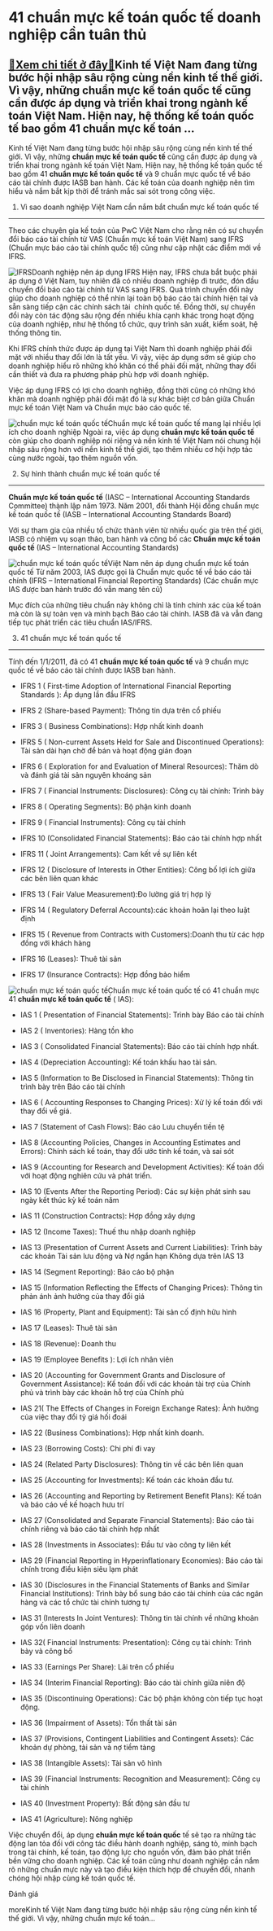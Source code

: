 41 chuẩn mực kế toán quốc tế doanh nghiệp cần tuân thủ
======================================================

[:gift:Xem chi tiết ở đây:gift:](https://hddtvn.com/41-chuan-muc-ke-toan-quoc-te-doanh-nghiep-can-tuan-thu/)Kinh tế Việt Nam đang từng bước hội nhập sâu rộng cùng nền kinh tế thế giới. Vì vậy, những chuẩn mực kế toán quốc tế cũng cần được áp dụng và triển khai trong ngành kế toán Việt Nam. Hiện nay, hệ thống kế toán quốc tế bao gồm 41 chuẩn mực kế toán …
--------------------------------------------------------------------------------------------------------------------------------------------------------------------------------------------------------------------------------------------------------

Kinh tế Việt Nam đang từng bước hội nhập sâu rộng cùng nền kinh tế thế giới. Vì vậy, những **chuẩn mực kế toán quốc tế** cũng cần được áp dụng và triển khai trong ngành kế toán Việt Nam. Hiện nay, hệ thống kế toán quốc tế bao gồm 41 **chuẩn mực kế toán quốc tế** và 9 chuẩn mực quốc tế về báo cáo tài chính được IASB ban hành. Các kế toán của doanh nghiệp nên tìm hiểu và nắm bắt kịp thời để tránh mắc sai sót trong công việc.


1. Vì sao doanh nghiệp Việt Nam cần nắm bắt chuẩn mực kế toán quốc tế
---------------------------------------------------------------------


Theo các chuyên gia kế toán của PwC Việt Nam cho rằng nên có sự chuyển đổi báo cáo tài chính từ VAS (Chuẩn mực kế toán Việt Nam) sang IFRS (Chuẩn mực báo cáo tài chính quốc tế) cũng như cập nhật các điểm mới về IFRS.


![IFRS](https://hddtvn.com/wp-content/uploads/2021/01/IFRS-vietnam-818x460-1.png)Doanh nghiệp nên áp dụng IFRS
Hiện nay, IFRS chưa bắt buộc phải áp dụng ở Việt Nam, tuy nhiên đã có nhiều doanh nghiệp đi trước, đón đầu chuyển đổi báo cáo tài chính từ VAS sang IFRS. Quá trình chuyển đổi này giúp cho doanh nghiệp có thể nhìn lại toàn bộ báo cáo tài chính hiện tại và sẵn sàng tiếp cận các chính sách tài  chính quốc tế. Đồng thời, sự chuyển đổi này còn tác động sâu rộng đến nhiều khía cạnh khác trong hoạt động của doanh nghiệp, như hệ thống tổ chức, quy trình sản xuất, kiểm soát, hệ thống thông tin.


Khi IFRS chính thức được áp dụng tại Việt Nam thì doanh nghiệp phải đối mặt với nhiều thay đổi lớn là tất yếu. Vì vậy, việc áp dụng sớm sẽ giúp cho doanh nghiệp hiểu rõ những khó khăn có thể phải đối mặt, những thay đổi cần thiết và đưa ra phương pháp phù hợp với doanh nghiệp.


Việc áp dụng IFRS có lợi cho doanh nghiệp, đồng thời cũng có những khó khăn mà doanh nghiệp phải đối mặt đó là sự khác biệt cơ bản giữa Chuẩn mực kế toán Việt Nam và Chuẩn mực báo cáo quốc tế.


![chuẩn mực kế toán quốc tế](https://hddtvn.com/wp-content/uploads/2021/01/zzzquoc-te-kiemtoan-b_zdap.jpg)Chuẩn mực kế toán quốc tế mang lại nhiều lợi ích cho doanh nghiệp
Ngoài ra, việc áp dụng **chuẩn mực kế toán quốc tế** còn giúp cho doanh nghiệp nói riêng và nền kinh tế Việt Nam nói chung hội nhập sâu rộng hơn với nền kinh tế thế giới, tạo thêm nhiều cơ hội hợp tác cùng nước ngoài, tạo thêm nguồn vốn.


2. Sự hình thành chuẩn mực kế toán quốc tế
------------------------------------------


**Chuẩn mực kế toán quốc tế** (IASC – International Accounting Standards Committee) thành lậ̣p năm 1973. Năm 2001, đổ̉i thành Hộ̣i đồ̀ng chuẩn mực kế́ toán quố́c tế́ (IASB – International Accounting Standards Board)


Với sự tham gia của nhiều tổ chức thành viên từ nhiều quốc gia trên thế giới, IASB có nhiệm vụ soạn thảo, ban hành và công bố các **Chuẩn mực kế toán quốc tế** (IAS – International Accounting Standards)


![chuẩn mực kế toán quốc tế](https://hddtvn.com/wp-content/uploads/2021/01/accounting-and-audit-services_WWWK.jpg)Việt Nam nên áp dụng chuẩn mực kế toán quốc tế
Từ năm 2003, IAS được gọi là Chuẩn mực quốc tế về báo cáo tài chính (IFRS – International Financial Reporting Standards) (Các chuẩn mực IAS được ban hành trước đó vẫn mang tên cũ)


Mục đích của những tiêu chuẩn này không chỉ là tính chính xác của kế toán mà còn là sự toàn vẹn và minh bạch Báo cáo tài chính. IASB đã và vẫn đang tiếp tục phát triển các tiêu chuẩn IAS/IFRS.


3. 41 chuẩn mực kế toán quốc tế
-------------------------------


Tính đến 1/1/2011, đã có 41 **chuẩn mực kế toán quốc tế** và 9 chuẩn mực quốc tế về báo cáo tài chính được IASB ban hành.


+ IFRS 1 ( First-time Adoption of International Financial Reporting Standards ): Áp dụng lần đầu IFRS


+ IFRS 2 (Share-based Payment): Thông tin dựa trên cổ phiếu


+ IFRS 3 ( Business Combinations): Hợp nhất kinh doanh


+ IFRS 5 ( Non-current Assets Held for Sale and Discontinued Operations): Tài sản dài hạn chờ để bán và hoạt động gián đoạn


+ IFRS 6 ( Exploration for and Evaluation of Mineral Resources): Thăm dò và đánh giá tài sản nguyên khoáng sản


+ IFRS 7 ( Financial Instruments: Disclosures): Công cụ tài chính: Trình bày


+ IFRS 8 ( Operating Segments): Bộ phận kinh doanh


+ IFRS 9 ( Financial Instruments): Công cụ tài chính


+ IFRS 10 (Consolidated Financial Statements): Báo cáo tài chính hợp nhất


+ IFRS 11 ( Joint Arrangements): Cam kết về sự liên kết


+ IFRS 12 ( Disclosure of Interests in Other Entities): Công bố lợi ích giữa các bên liên quan khác


+ IFRS 13 ( Fair Value Measurement):Đo lường giá trị hợp lý


+ IFRS 14 ( Regulatory Deferral Accounts):các khoản hoãn lại theo luật định


+ IFRS 15 ( Revenue from Contracts with Customers):Doanh thu từ các hợp đồng với khách hàng


+ IFRS 16 (Leases): Thuê tài sản


+ IFRS 17 (Insurance Contracts): Hợp đồng bảo hiểm


![chuẩn mực kế toán quốc tế](https://hddtvn.com/wp-content/uploads/2021/01/kt.jpg)Chuẩn mực kế toán quốc tế có 41 chuẩn mực
41 **chuẩn mực kế toán quốc tế** ( IAS):


+ IAS 1 ( Presentation of Financial Statements): Trình bày Báo cáo tài chính


+ IAS 2 ( Inventories): Hàng tồn kho


+ IAS 3 ( Consolidated Financial Statements): Báo cáo tài chính hợp nhất.


+ IAS 4 (Depreciation Accounting): Kế toán khấu hao tài sản.


+ IAS 5 (Information to Be Disclosed in Financial Statements): Thông tin trình bày trên Báo cáo tài chính


+ IAS 6 ( Accounting Responses to Changing Prices): Xử lý kế toán đối với thay đổi về giá.


+ IAS 7 (Statement of Cash Flows): Báo cáo Lưu chuyển tiền tệ


+ IAS 8 (Accounting Policies, Changes in Accounting Estimates and Errors): Chính sách kế toán, thay đổi ước tính kế toán, và sai sót


+ IAS 9 (Accounting for Research and Development Activities): Kế toán đối với hoạt động nghiên cứu và phát triển.


+ IAS 10 (Events After the Reporting Period): Các sự kiện phát sinh sau ngày kết thúc kỳ kế toán năm


+ IAS 11 (Construction Contracts): Hợp đồng xây dựng


+ IAS 12 (Income Taxes): Thuế thu nhập doanh nghiệp


+ IAS 13 (Presentation of Current Assets and Current Liabilities): Trình bày các khoản Tài sản lưu động và Nợ ngắn hạn Không dựa trên IAS 13


+ IAS 14 (Segment Reporting): Báo cáo bộ phận


+ IAS 15 (Information Reflecting the Effects of Changing Prices): Thông tin phản ánh ảnh hưởng của thay đổi giá


+ IAS 16 (Property, Plant and Equipment): Tài sản cố định hữu hình


+ IAS 17 (Leases): Thuê tài sản


+ IAS 18 (Revenue): Doanh thu


+ IAS 19 (Employee Benefits ): Lợi ích nhân viên


+ IAS 20 (Accounting for Government Grants and Disclosure of Government Assistance): Kế toán đối với các khoản tài trợ của Chính phủ và trình bày các khoản hỗ trợ của Chính phủ


+ IAS 21( The Effects of Changes in Foreign Exchange Rates): Ảnh hưởng của việc thay đổi tỷ giá hối đoái


+ IAS 22 (Business Combinations): Hợp nhất kinh doanh.


+ IAS 23 (Borrowing Costs): Chi phí đi vay


+ IAS 24 (Related Party Disclosures): Thông tin về các bên liên quan


+ IAS 25 (Accounting for Investments): Kế toán các khoản đầu tư.


+ IAS 26 (Accounting and Reporting by Retirement Benefit Plans): Kế toán và báo cáo về kế hoạch hưu trí


+ IAS 27 (Consolidated and Separate Financial Statements): Báo cáo tài chính riêng và báo cáo tài chính hợp nhất


+ IAS 28 (Investments in Associates): Đầu tư vào công ty liên kết


+ IAS 29 (Financial Reporting in Hyperinflationary Economies): Báo cáo tài chính trong điều kiện siêu lạm phát


+ IAS 30 (Disclosures in the Financial Statements of Banks and Similar Financial Institutions): Trình bày bổ sung báo cáo tài chính của các ngân hàng và các tổ chức tài chính tương tự


+ IAS 31 (Interests In Joint Ventures): Thông tin tài chính về những khoản góp vốn liên doanh


+ IAS 32( Financial Instruments: Presentation): Công cụ tài chính: Trình bày và công bố


+ IAS 33 (Earnings Per Share): Lãi trên cổ phiếu


+ IAS 34 (Interim Financial Reporting): Báo cáo tài chính giữa niên độ


+ IAS 35 (Discontinuing Operations): Các bộ phận không còn tiếp tục hoạt động.


+ IAS 36 (Impairment of Assets): Tổn thất tài sản


+ IAS 37 (Provisions, Contingent Liabilities and Contingent Assets): Các khoản dự phòng, tài sản và nợ tiềm tàng


+ IAS 38 (Intangible Assets): Tài sản vô hình


+ IAS 39 (Financial Instruments: Recognition and Measurement): Công cụ tài chính


+ IAS 40 (Investment Property): Bất động sản đầu tư


+ IAS 41 (Agriculture): Nông nghiệp


Việc chuyển đổi, áp dụng **chuẩn mực kế toán quốc** tế sẽ tạo ra những tác động lan tỏa đối với công tác điều hành doanh nghiệp, sáng tỏ, minh bạch trong tài chính, kế toán, tạo động lực cho nguồn vốn, đảm bảo phát triển bền vững cho doanh nghiệp. Các kế toán cũng như doanh nghiệp cần nắm rõ những chuẩn mực này và tạo điều kiện thích hợp để chuyển đổi, nhanh chóng hội nhập cùng kế toán quốc tế.








































Đánh giá


moreKinh tế Việt Nam đang từng bước hội nhập sâu rộng cùng nền kinh tế thế giới. Vì vậy, những chuẩn mực kế toán…

